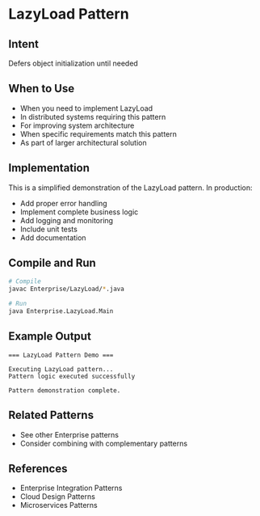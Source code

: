# LazyLoad Pattern

## Intent
Defers object initialization until needed

## When to Use
- When you need to implement LazyLoad
- In distributed systems requiring this pattern
- For improving system architecture
- When specific requirements match this pattern
- As part of larger architectural solution

## Implementation
This is a simplified demonstration of the LazyLoad pattern. In production:
- Add proper error handling
- Implement complete business logic
- Add logging and monitoring
- Include unit tests
- Add documentation

## Compile and Run
```bash
# Compile
javac Enterprise/LazyLoad/*.java

# Run
java Enterprise.LazyLoad.Main
```

## Example Output
```
=== LazyLoad Pattern Demo ===

Executing LazyLoad pattern...
Pattern logic executed successfully

Pattern demonstration complete.
```

## Related Patterns
- See other Enterprise patterns
- Consider combining with complementary patterns

## References
- Enterprise Integration Patterns
- Cloud Design Patterns
- Microservices Patterns
